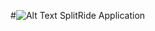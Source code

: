 #![Alt Text](https://github.com/vreddi/SplitRide/blob/master/resources/images/logo1.png) SplitRide Application
